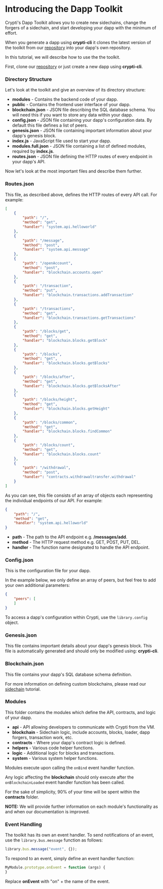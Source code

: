 # Introducing the Dapp Toolkit

Crypti's Dapp Toolkit allows you to create new sidechains, change the forgers of a sidechain, and start developing your dapp with the minimum of effort.

When you generate a dapp using **crypti-cli** it clones the latest version of the toolkit from our [repository](https://github.com/crypti/DAppToolkit) into your dapp's own repository.

In this tutorial, we will describe how to use the the toolkit.

First, clone our [repository](https://github.com/crypti/DAppToolkit) or just create a new dapp using **crypti-cli**.

### Directory Structure

Let's look at the toolkit and give an overview of its directory structure:

  * **modules** - Contains the backend code of your dapp.
  * **public** - Contains the frontend user interface of your dapp.
  * **blockchain.json** - JSON file describing the SQL database schema. You will need this if you want to store any data within your dapp.
  * **config.json** - JSON file containing your dapp's configuration data. By default this file defines a list of peers.
  * **genesis.json** - JSON file containing important information about your dapp's genesis block.
  * **index.js** - JavaScript file used to start your dapp.
  * **modules.full.json** - JSON file containing a list of defined modules, required by **index.js**.
  * **routes.json** - JSON file defining the HTTP routes of every endpoint in your dapp's API.

Now let's look at the most important files and describe them further.

### Routes.json

This file, as described above, defines the HTTP routes of every API call. For example:

```json
[
	{
		"path": "/",
		"method": "get",
		"handler": "system.api.helloworld"
	},
	{
		"path": "/message",
		"method": "post",
		"handler": "system.api.message"
	},
	{
		"path": "/openAccount",
		"method": "post",
		"handler": "blockchain.accounts.open"
	},
	{
		"path": "/transaction",
		"method": "put",
		"handler": "blockchain.transactions.addTransaction"
	},
	{
		"path": "/transactions",
		"method": "get",
		"handler": "blockchain.transactions.getTransactions"
	},
	{
		"path": "/blocks/get",
		"method": "get",
		"handler": "blockchain.blocks.getBlock"
	},
	{
		"path": "/blocks",
		"method": "get",
		"handler": "blockchain.blocks.getBlocks"
	},
	{
		"path": "/blocks/after",
		"method": "get",
		"handler": "blockchain.blocks.getBlocksAfter"
	},
	{
		"path": "/blocks/height",
		"method": "get",
		"handler": "blockchain.blocks.getHeight"
	},
	{
		"path": "/blocks/common",
		"method": "get",
		"handler": "blockchain.blocks.findCommon"
	},
	{
		"path": "/blocks/count",
		"method": "get",
		"handler": "blockchain.blocks.count"
	},
  	{
		"path": "/withdrawal",
		"method": "post",
		"handler": "contracts.withdrawaltransfer.withdrawal"
	}
]
```

As you can see, this file consists of an array of objects each representing the individual endpoints of our API. For example:

```json
{
	"path": "/",
	"method": "get",
	"handler": "system.api.helloworld"
}
```

  * **path** - The path to the API endpoint e.g. **/messages/add**.
  * **method** - The HTTP request method e.g. GET, POST, PUT, DEL.
  * **handler** - The function name designated to handle the API endpoint.

### Config.json

This is the configuration file for your dapp.

In the example below, we only define an array of peers, but feel free to add your own additional parameters:

```json
{
	"peers": [
	]
}
```

To access a dapp's configuration within Crypti, use the `library.config` object.

### Genesis.json

This file contains important details about your dapp's genesis block. This file is automatically generated and should only be modified using: **crypti-cli**.

### Blockchain.json

This file contains your dapp's SQL database schema definition.

For more information on defining custom blockchains, please read our [sidechain](Sidechain.md) tutorial.

### Modules

This folder contains the modules which define the API, contracts, and logic of your dapp.

  * **api** - API allowing developers to communicate with Crypti from the VM.
  * **blockchain** - Sidechain logic, include accounts, blocks, loader, dapp forgers, transaction work, etc.
  * **contracts** - Where your dapp's contract logic is defined.
  * **helpers** - Various code helper functions.
  * **logic** - Additional logic for blocks and transactions.
  * **system** - Various system helper functions.

Modules execute upon calling the `onBind` event handler function.

Any logic affecting the **blockchain** should only execute after the `onBlockchainLoaded` event handler function has been called.

For the sake of simplicity, 90% of your time will be spent within the **contracts** folder.

**NOTE:** We will provide further information on each module's functionality as and when our documentation is improved.

### Event Handling

The toolkit has its own an event handler. To send notifications of an event, use the `library.bus.message` function as follows:

```js
library.bus.message("event", {});
```

To respond to an event, simply define an event handler function:

```js
MyModule.prototype.onEvent = function (args) {
}
```

Replace **onEvent** with "on" + the name of the event.
